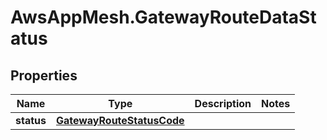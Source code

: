 # AwsAppMesh.GatewayRouteDataStatus

## Properties

Name | Type | Description | Notes
------------ | ------------- | ------------- | -------------
**status** | [**GatewayRouteStatusCode**](GatewayRouteStatusCode.md) |  | 


